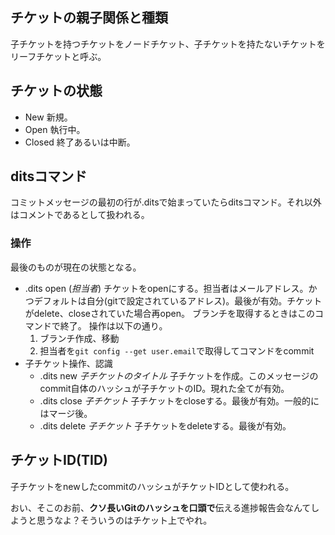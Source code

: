## チケットの親子関係と種類

子チケットを持つチケットをノードチケット、子チケットを持たないチケットをリーフチケットと呼ぶ。

## チケットの状態

* New
新規。
* Open
執行中。
* Closed
終了あるいは中断。

## ditsコマンド

コミットメッセージの最初の行が.ditsで始まっていたらditsコマンド。それ以外はコメントであるとして扱われる。

### 操作

最後のものが現在の状態となる。

* .dits open (*担当者*)
チケットをopenにする。担当者はメールアドレス。かつデフォルトは自分(gitで設定されているアドレス)。最後が有効。チケットがdelete、closeされていた場合再open。
ブランチを取得するときはこのコマンドで終了。
操作は以下の通り。
    1. ブランチ作成、移動
    2. 担当者を```git config --get user.email```で取得してコマンドをcommit
* 子チケット操作、認識
    * .dits new *子チケットのタイトル*
    子チケットを作成。このメッセージのcommit自体のハッシュが子チケットのID。現れた全てが有効。
    * .dits close *子チケット*
    子チケットをcloseする。最後が有効。一般的にはマージ後。
    * .dits delete *子チケット*
    子チケットをdeleteする。最後が有効。

## チケットID(TID)

子チケットをnewしたcommitのハッシュがチケットIDとして使われる。

おい、そこのお前、**クソ長いGitのハッシュを口頭で**伝える進捗報告会なんてしようと思うなよ？そういうのはチケット上でやれ。